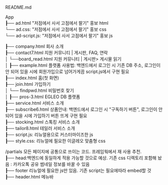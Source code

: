 README.md  

App  
┠── ad.html "저점에서 사서 고점에서 팔기" 홍보 html  
└── ad.css: "저점에서 사서 고점에서 팔기" 홍보 css  
└── ad-script.js: "저점에서 사서 고점에서 팔기" 홍보 js  

┠── company.html 회사 소개  
┠── contact7.html 지원 커뮤니티 | 게시판, FAQ, 연락  
│ └──board_read.html 지원 커뮤니티 | 게시판> 게시물 읽기  
│
┠── example.html 플랫폼 사용법: 백엔드에서 로그인 시 기존 DB 주소, 로그인이 안 되어 있을 시에 회원가입으로 넘어가게끔 script.js에서 구현 필요  
┠── index.html 홈(첫 화면)  
┠── join.html 가입하기  
│ └── findpwd.html 비밀번호 찾기  
│
┠── pros-3.html EGLEO DB 플랫폼  
┠── service.html 서비스 소개  
┠── subscribe6.html 상품안내: 백엔드에서 로그인 시 "구독하기 버튼", 로그인이 안 되어 있을 시에 가입하기 버튼 뜨게 구현 필요  
┠── stocking.html 스톡킹 서비스 소개  
┠── tailor8.html 테일러 서비스 소개   
┠── script.js: 리뉴얼용으로 커스터마이즈한 js  
┠── style.css: 리뉴얼에 필요한 이글레오 맞춤형 css  

/partials 모든 페이지에 공통으로 쓰이는 코드. 프레임웍에서 재 사용 추천.  
┠── head:백엔드에 동일하게 적용 가능할 것으로 예상. 기존 css 디렉토리 포함해 놨음 : 카카오톡 공유 썸네일 정보를 바꿀 수 있음  
┠── footer 리뉴얼에 필요한 js만 있음. 기존 script는 필요에따라 embed할 것  
┠── header.html 메뉴바  
